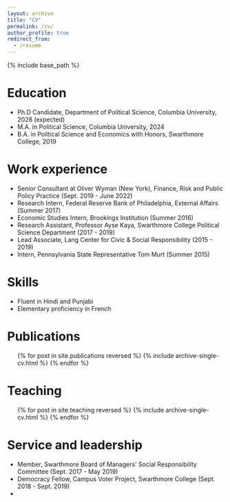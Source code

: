 ```yaml
---
layout: archive
title: "CV"
permalink: /cv/
author_profile: true
redirect_from:
  - /resume
---
```


{% include base_path %}

Education
======
* Ph.D Candidate, Department of Political Science, Columbia University, 2028 (expected)
* M.A. in Political Science, Columbia University, 2024
* B.A. in Political Science and Economics with Honors, Swarthmore College, 2019

Work experience
======
* Senior Consultant at Oliver Wyman (New York), Finance, Risk and Public Policy Practice (Sept. 2019 - June 2022)
* Research Intern, Federal Reserve Bank of Philadelphia, External Affairs (Summer 2017)
* Economic Studies Intern, Brookings Institution (Summer 2016)
* Research Assistant, Professor Ayse Kaya, Swarthmore College Political Science Department (2017 - 2019)
* Lead Associate, Lang Center for Civic & Social Responsibility (2015 - 2019)
* Intern, Pennsylvania State Representative Tom Murt (Summer 2015)

  
Skills
======
* Fluent in Hindi and Punjabi
* Elementary proficiency in French


Publications
======
  <ul>{% for post in site.publications reversed %}
    {% include archive-single-cv.html %}
  {% endfor %}</ul>
  
Teaching
======
  <ul>{% for post in site.teaching reversed %}
    {% include archive-single-cv.html %}
  {% endfor %}</ul>
  
Service and leadership
======
* Member, Swarthmore Board of Managers’ Social Responsibility Committee (Sept. 2017 - May 2019)
* Democracy Fellow, Campus Voter Project, Swarthmore College (Sept. 2018 - Sept. 2019)
* 
